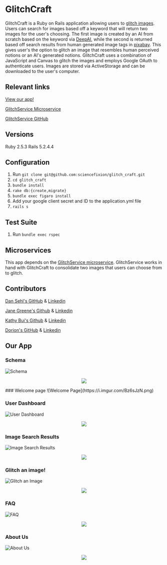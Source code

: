 # GlitchCraft
GlitchCraft is a Ruby on Rails application allowing users to [glitch images](https://en.wikipedia.org/wiki/Glitch_art). Users can search for images based off a keyword that will return two images for the user's choosing. The first image is created by an AI from scratch based on the keyword via [DeepAI](https://deepai.org/machine-learning-model/text2img), while the second is returned based off search results from human generated image tags in [pixabay](https://pixabay.com/en/photos/search/). This gives user's the option to glitch an image that resembles human perceived notions or an AI's generated notions. GlitchCraft uses a combination of JavaScript and Canvas to glitch the images and employs Google OAuth to authenticate users. Images are stored via ActiveStorage and can be downloaded to the user's computer.

## Relevant links
[View our app!](https://glitch-craft.herokuapp.com/)

[GlitchService Microservice](https://damp-forest-93176.herokuapp.com/)

[GlitchService GitHub](https://github.com/Kathybui732/glitch-service)

## Versions
Ruby 2.5.3
Rails 5.2.4.4

## Configuration
1. Run `git clone git@github.com:sciencefixion/glitch_craft.git`
2. `cd glitch_craft`
3. `bundle install`
4. `rake db:{create,migrate}`
5. `bundle exec figaro install`
6. Add your google client secret and ID to the application.yml file
7. `rails s`

## Test Suite
1. Run `bundle exec rspec`

## Microservices
This app depends on the [GlitchService microservice](https://damp-forest-93176.herokuapp.com/). GlitchService works in hand with GlitchCraft to consolidate two images that users can choose from to glitch.

## Contributors

[Dan Sehl's GitHub](https://github.com/dtsehl) &
[Linkedin](https://www.linkedin.com/in/danielsehl)

[Jane Greene's Github](https://github.com/janegreene) &
[Linkedin](https://www.linkedin.com/in/jane-greene-mba/)

[Kathy Bui's Github](https://github.com/Kathybui732) &
[Linkedin](https://www.linkedin.com/in/kathy-bui-87a27a1ab/)

[Dorion's GitHub](https://github.com/sciencefixion) &
[Linkedin](https://www.linkedin.com/in/rion-h-7b3668b2/)

## Our App

### Schema
![Schema]()
<p align="center">
 <img src="https://i.imgur.com/31bogeL.png">
</p>
### Welcome page
![Welcome Page](https://i.imgur.com/Bz6sJzN.png)

### User Dashboard
![User Dashboard]()
<p align="center">
 <img src="https://i.imgur.com/2aoh8Qu.jpg">
</p>

### Image Search Results
![Image Search Results]()
<p align="center">
 <img src="https://i.imgur.com/8UEzivt.jpg">
</p>

### Glitch an image!
![Glitch an Image]()
<p align="center">
 <img src="https://i.imgur.com/CjExz6m.jpg">
</p>

### FAQ
![FAQ]()
<p align="center">
 <img src="https://i.imgur.com/CcKkvEM.png">
</p>

### About Us
![About Us]()
<p align="center">
 <img src="https://i.imgur.com/NKv7AwP.jpg">
</p>
